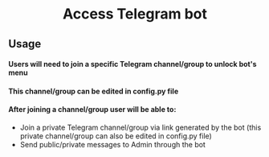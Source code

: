 <h1 align="center">
    Access Telegram bot
</h1>

## Usage
#### Users will need to join a specific Telegram channel/group to unlock bot's menu
#### This channel/group can be edited in config.py file
#### After joining a channel/group user will be able to:
- Join a private Telegram channel/group via link generated by the bot (this private channel/group can also be edited in config.py file)
- Send public/private messages to Admin through the bot